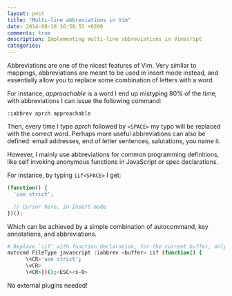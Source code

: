 ```yaml
---
layout: post
title: "Multi-line abbreviations in Vim"
date: 2014-08-18 16:58:55 +0200
comments: true
description: Implementing multi-line abbreviations in Vimscript
categories:
---
```


Abbreviations are one of the nicest features of Vim. Very similar to mappings, abbreviations are meant to be used in insert mode instead, and essentially allow you to replace some combination of letters with a word.

For instance, _approachable_ is a word I end up mistyping 80% of the time, with abbreviations I can issue the following command:

``
:iabbrev aprch approachable
``

Then, every time I type _aprch_ followed by ``<SPACE>`` my typo will be replaced with the correct word. Perhaps more useful abbreviations can also be defined: email addresses, end of letter sentences, salutations, you name it.

However, I mainly use abbreviations for common programming definitions, like self invoking anonymous functions in JavaScript or spec declarations.

For instance, by typing ``iif<SPACE>`` I get:

```javascript
(function() {
  'use strict';

  // Cursor here, in Insert mode
})();
```

Which can be achieved by a simple combination of autocommand, key annotations, and abbreviations.

```bash
# Replace `iif` with function declaration, for the current buffer, only for .js files
autocmd FileType javascript :iabbrev <buffer> iif (function() {
      \<CR>'use strict';
      \<CR>
      \<CR>})();<ESC><s-O>
```

No external plugins needed!
